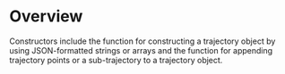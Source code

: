 # Overview

Constructors include the function for constructing a trajectory object by using JSON-formatted strings or arrays and the function for appending trajectory points or a sub-trajectory to a trajectory object.

